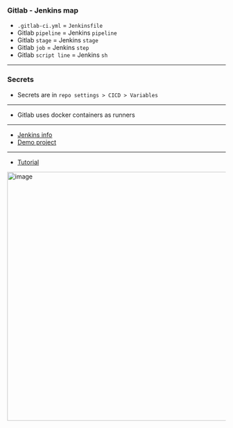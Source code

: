### Gitlab - Jenkins map
- `.gitlab-ci.yml` = `Jenkinsfile`
- Gitlab `pipeline` = Jenkins `pipeline`
- Gitlab `stage` = Jenkins `stage`
- Gitlab `job` = Jenkins `step`
- Gitlab `script line` = Jenkins `sh`

---

### Secrets
- Secrets are in `repo settings > CICD > Variables`

---

- Gitlab uses docker containers as runners

---

- [Jenkins info](https://github.com/vikchupak/Jenkins/blob/main/jobs.md)
- [Demo project](https://gitlab.com/vikchupak/gitlab-cicd)

---

- [Tutorial](https://www.youtube.com/watch?v=qP8kir2GUgo&t=2821s)

<img width="1012" height="573" alt="image" src="https://github.com/user-attachments/assets/60f6870a-546c-41e8-b94c-8adf62c6cef8" />

